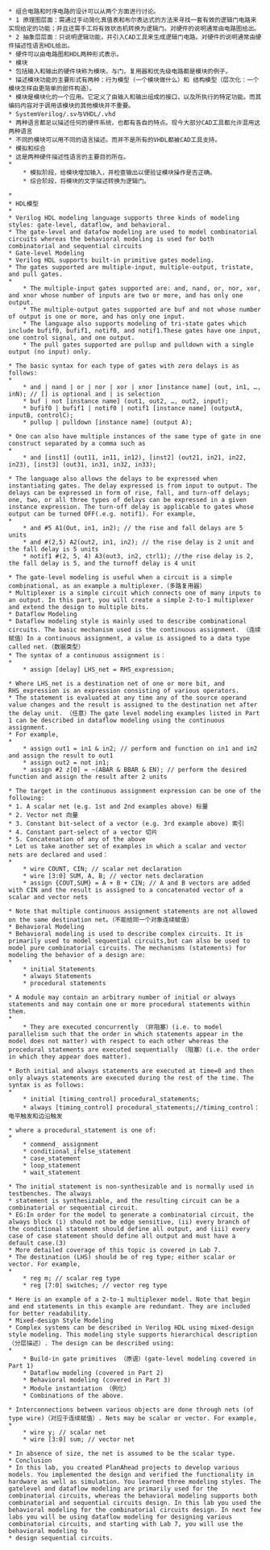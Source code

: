 
	* 组合电路和时序电路的设计可以从两个方面进行讨论。
	* 1 原理图层面：需通过手动简化真值表和布尔表达式的方法来寻找一套有效的逻辑门电路来实现给定的功能；并且还需手工将有效状态机转换为逻辑门。对硬件的说明通常由电路图给出。
	* 2 抽象层层面：只说明逻辑功能，并引入CAD工具来生成逻辑门电路。对硬件的说明通常由硬件描述性语言HDL给出。
	* 硬件可以由电路图和HDL两种形式表示。
	* 模块
	* 包括输入和输出的硬件块称为模块。与门，复用器和优先级电路都是模块的例子。
	* 描述模块功能的主要形式有两种：行为模型（一个模块做什么）和 结构模型（层次化：一个模块怎样由更简单的部件构造）。
	* 模块是模块化的一个应用。它定义了由输入和输出组成的接口，以及所执行的特定功能。而其编码内容对于调用该模块的其他模块并不重要。
	* SystemVerilog/.sv与VHDL/.vhd
	* 两种语言都足以描述任何的硬件系统，也都有各自的特点。现今大部分CAD工具都允许混用这两种语言
	* 不同的模块可以用不同的语言描述。而并不是所有的VHDL都被CAD工具支持。
	* 模拟和综合
	* 这是两种硬件描述性语言的主要目的所在。
	* 
		* 模拟阶段，给模块增加输入，并检查输出以便验证模块操作是否正确。
		* 综合阶段，将模块的文字描述转换为逻辑门。

	*  
	* HDL模型
	*  
	* Verilog HDL modeling language supports three kinds of modeling styles: gate-level, dataflow, and behavioral.
	* The gate-level and datafow modeling are used to model combinatorial circuits whereas the behavioral modeling is used for both combinatorial and sequential circuits
	* Gate-level Modeling
	* Verilog HDL supports built-in primitive gates modeling.
	* The gates supported are multiple-input, multiple-output, tristate, and pull gates.
	* 
		* The multiple-input gates supported are: and, nand, or, nor, xor, and xnor whose number of inputs are two or more, and has only one output.
		* The multiple-output gates supported are buf and not whose number of output is one or more, and has only one input.
		* The language also supports modeling of tri-state gates which include bufif0, bufif1, notif0, and notif1.These gates have one input, one control signal, and one output.
		* The pull gates supported are pullup and pulldown with a single output (no input) only.

	* The basic syntax for each type of gates with zero delays is as follows:
	* 
		* and | nand | or | nor | xor | xnor [instance name] (out, in1, …, inN); // [] is optional and | is selection
		* buf | not [instance name] (out1, out2, …, out2, input);
		* bufif0 | bufif1 | notif0 | notif1 [instance name] (outputA, inputB, controlC);
		* pullup | pulldown [instance name] (output A);

	* One can also have multiple instances of the same type of gate in one construct separated by a comma such as
	* 
		* and [inst1] (out11, in11, in12), [inst2] (out21, in21, in22, in23), [inst3] (out31, in31, in32, in33);

	* The language also allows the delays to be expressed when instantiating gates. The delay expressed is from input to output. The delays can be expressed in form of rise, fall, and turn-off delays; one, two, or all three types of delays can be expressed in a given instance expression. The turn-off delay is applicable to gates whose output can be turned OFF(.e.g. notif1). For example,
	* 
		* and #5 A1(Out, in1, in2); // the rise and fall delays are 5 units
		* and #(2,5) A2(out2, in1, in2); // the rise delay is 2 unit and the fall delay is 5 units
		* notif1 #(2, 5, 4) A3(out3, in2, ctrl1); //the rise delay is 2, the fall delay is 5, and the turnoff delay is 4 unit

	* The gate-level modeling is useful when a circuit is a simple combinational, as an example a multiplexer.（多路复用器）
	* Multiplexer is a simple circuit which connects one of many inputs to an output. In this part, you will create a simple 2-to-1 multiplexer and extend the design to multiple bits.
	* Dataflow Modeling
	* Dataflow modeling style is mainly used to describe combinational circuits. The basic mechanism used is the continuous assignment. （连续赋值）In a continuous assignment, a value is assigned to a data type called net.（数据类型）
	* The syntax of a continuous assignment is：
	* 
		* assign [delay] LHS_net = RHS_expression;

	* Where LHS_net is a destination net of one or more bit, and RHS_expression is an expression consisting of various operators.
	* The statement is evaluated at any time any of the source operand value changes and the result is assigned to the destination net after the delay unit. （任意）The gate level modeling examples listed in Part 1 can be described in dataflow modeling using the continuous assignment.
	* For example,
	* 
		* assign out1 = in1 & in2; // perform and function on in1 and in2 and assign the result to out1
		* assign out2 = not in1;
		* assign #2 z[0] = ~(ABAR & BBAR & EN); // perform the desired function and assign the result after 2 units

	* The target in the continuous assignment expression can be one of the following:
	* 1. A scalar net (e.g. 1st and 2nd examples above) 标量
	* 2. Vector net 向量
	* 3. Constant bit-select of a vector (e.g. 3rd example above) 索引
	* 4. Constant part-select of a vector 切片
	* 5. Concatenation of any of the above
	* Let us take another set of examples in which a scalar and vector nets are declared and used：
	* 
		* wire COUNT, CIN; // scalar net declaration
		* wire [3:0] SUM, A, B; // vector nets declaration
		* assign {COUT,SUM} = A + B + CIN; // A and B vectors are added with CIN and the result is assigned to a concatenated vector of a scalar and vector nets

	* Note that multiple continuous assignment statements are not allowed on the same destination net。（不能给同一个对象连续赋值）
	* Behavioral Modeling
	* Behavioral modeling is used to describe complex circuits. It is primarily used to model sequential circuits,but can also be used to model pure combinatorial circuits. The mechanisms (statements) for modeling the behavior of a design are:
	* 
		* initial Statements
		* always Statements
		* procedural statements

	* A module may contain an arbitrary number of initial or always statements and may contain one or more procedural statements within them.
	* 
		* They are executed concurrently （非阻塞）(i.e. to model parallelism such that the order in which statements appear in the model does not matter) with respect to each other whereas the procedural statements are executed sequentially （阻塞）(i.e. the order in which they appear does matter).

	* Both initial and always statements are executed at time=0 and then only always statements are executed during the rest of the time. The syntax is as follows:
	* 
		* initial [timing_control] procedural_statements;
		* always [timing_control] procedural_statements;//timing_control：电平触发和边沿触发

	* where a procedural_statement is one of:
	* 
		* commend_ assignment
		* conditional_ifelse_statement
		* case_statement
		* loop_statement
		* wait_statement

	* The initial statement is non-synthesizable and is normally used in testbenches. The always
	* statement is synthesizable, and the resulting circuit can be a combinatorial or sequential circuit.
	* EG:In order for the model to generate a combinatorial circuit, the always block (i) should not be edge sensitive, (ii) every branch of the conditional statement should define all output, and (iii) every case of case statement should define all output and must have a default case.(3)
	* More detailed coverage of this topic is covered in Lab 7.
	* The destination (LHS) should be of reg type; either scalar or vector. For example,
	* 
		* reg m; // scalar reg type
		* reg [7:0] switches; // vector reg type

	* Here is an example of a 2-to-1 multiplexer model. Note that begin and end statements in this example are redundant. They are included for better readability.
	* Mixed-design Style Modeling
	* Complex systems can be described in Verilog HDL using mixed-design style modeling. This modeling style supports hierarchical description（分层描述）. The design can be described using:
	* 
		* Build-in gate primitives （原语）(gate-level modeling covered in Part 1)
		* Dataflow modeling (covered in Part 2)
		* Behavioral modeling (covered in Part 3)
		* Module instantiation （例化）
		* Combinations of the above.

	* Interconnections between various objects are done through nets (of type wire)（对应于连续赋值）. Nets may be scalar or vector. For example,
	* 
		* wire y; // scalar net
		* wire [3:0] sum; // vector net

	* In absence of size, the net is assumed to be the scalar type.
	* Conclusion
	* In this lab, you created PlanAhead projects to develop various models. You implemented the design and verified the functionality in hardware as well as simulation. You learned three modeling styles. The gatelevel and dataflow modeling are primarily used for the combinatorial circuits, whereas the behavioral modeling supports both combinatorial and sequential circuits design. In this lab you used the behavioral modeling for the combinatorial circuits design. In next few labs you will be using dataflow modeling for designing various combinatorial circuits, and starting with Lab 7, you will use the behavioral modeling to
	* design sequential circuits.

